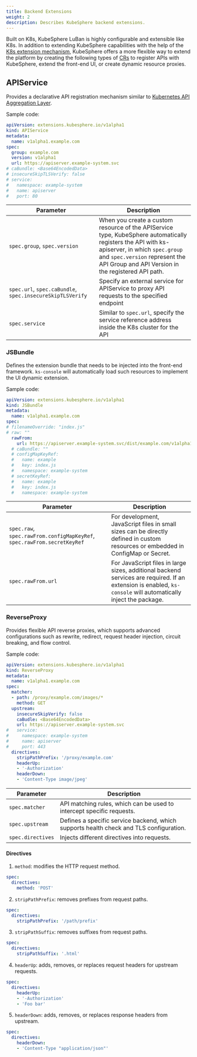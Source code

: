 ```yaml
---
title: Backend Extensions
weight: 2
description: Describes KubeSphere backend extensions.
---
```


 Built on K8s, KubeSphere LuBan is highly configurable and extensible like K8s. In addition to extending KubeSphere capabilities with the help of the [K8s extension mechanism](https://kubernetes.io/docs/concepts/extend-kubernetes/), KubeSphere offers a more flexible way to extend the platform by creating the following types of [CRs](https://kubernetes.io/docs/concepts/extend-kubernetes/api-extension/custom-resources) to register APIs with KubeSphere, extend the front-end UI, or create dynamic resource proxies.

## APIService

Provides a declarative API registration mechanism similar to [Kubernetes API Aggregation Layer](https://kubernetes.io/docs/concepts/extend-kubernetes/api-extension/apiserver-aggregation/).

Sample code:

```yaml
apiVersion: extensions.kubesphere.io/v1alpha1
kind: APIService
metadata:
  name: v1alpha1.example.com
spec:
  group: example.com
  version: v1alpha1                                      
  url: https://apiserver.example-system.svc  
# caBundle: <Base64EncodedData>
# insecureSkipTLSVerify: false
# service:
#   namespace: example-system
#   name: apiserver
#   port: 80
```


| Parameter                                                 | Description                                                                                                                                                                                                                          |
| --------------------------------------------------------- | ------------------------------------------------------------------------------------------------------------------------------------------------------------------------------------------------------------------------------------ |
| `spec.group`, `spec.version`                              | When you create a custom resource of the APIService type, KubeSphere automatically registers the API with ks-apiserver, in which `spec.group` and `spec.version` represent the API Group and API Version in the registered API path. |
| `spec.url`, `spec.caBundle`, `spec.insecureSkipTLSVerify` | Specify an external service for APIService to proxy API requests to the specified endpoint                                                                                                                                           |
| `spec.service`                                            | Similar to `spec.url`, specify the service reference address inside the K8s cluster for the API                                                                                                                                      |


### JSBundle

Defines the extension bundle that needs to be injected into the front-end framework. `ks-console` will automatically load such resources to implement the UI dynamic extension.

Sample code:

```yaml
apiVersion: extensions.kubesphere.io/v1alpha1
kind: JSBundle
metadata:
  name: v1alpha1.example.com
spec:
# filenameOverride: "index.js"
# raw: ""
  rawFrom:
    url: https://apiserver.example-system.svc/dist/example.com/v1alpha1/index.js
  # caBundle: ""
  # configMapKeyRef:
  #   name: example
  #   key: index.js
  #   namespace: example-system
  # secretKeyRef:
  #   name: example
  #   key: index.js
  #   namespace: example-system
```

| Parameter                                                               | Description                                                                                                                                                    |
| ----------------------------------------------------------------------- | -------------------------------------------------------------------------------------------------------------------------------------------------------------- |
| `spec.raw`, `spec.rawFrom.configMapKeyRef`, `spec.rawFrom.secretKeyRef` | For development, JavaScript files in small sizes can be directly defined in custom resources or embedded in ConfigMap or Secret.                               |
| `spec.rawFrom.url`                                                      | For JavaScript files in large sizes, additional backend services are required. If an extension is enabled, `ks-console` will automatically inject the package. |


### ReverseProxy

Provides flexible API reverse proxies, which supports advanced configurations such as rewrite, redirect, request header injection, circuit breaking, and flow control.

Sample code:

```yaml
apiVersion: extensions.kubesphere.io/v1alpha1
kind: ReverseProxy
metadata:
  name: v1alpha1.example.com
spec:
  matcher:
  - path: /proxy/example.com/images/*
    method: GET
  upstream:
    insecureSkipVerify: false
    caBudle: <Base64EncodedData>
    url: https://apiserver.example-system.svc
#   service:
#     namespace: example-system
#     name: apiserver
#     port: 443
  directives:
    stripPathPrefix: '/proxy/example.com'
    headerUp:
    - '-Authorization'
    headerDown:
    - 'Content-Type image/jpeg'
```

| Parameter         | Description                                                                            |
| ----------------- | -------------------------------------------------------------------------------------- |
| `spec.matcher`    | API matching rules, which can be used to intercept specific requests.                  |
| `spec.upstream`   | Defines a specific service backend, which supports health check and TLS configuration. |
| `spec.directives` | Injects different directives into requests.                                            |

#### Directives

1. `method`: modifies the HTTP request method.

```yaml
spec:
  directives:
    method: 'POST'
```

2. `stripPathPrefix`: removes prefixes from request paths.

```yaml
spec:
  directives:
    stripPathPrefix: '/path/prefix'
```

3. `stripPathSuffix`: removes suffixes from request paths.

```yaml
spec:
  directives:
    stripPathSuffix: '.html'
```

4. `headerUp`: adds, removes, or replaces request headers for upstream requests.

```yaml
spec:
  directives:
    headerUp:
    - '-Authorization'
    - 'Foo bar'
```

5. `headerDown`: adds, removes, or replaces response headers from upstream.

```yaml
spec:
  directives:
    headerDown:
    - 'Content-Type "application/json"'
```